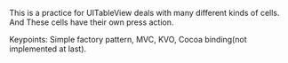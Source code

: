 This is a practice for UITableView deals with many different kinds of cells. And These 
cells have their own press action.
 
Keypoints: Simple factory pattern, MVC, KVO, Cocoa binding(not implemented at last).
